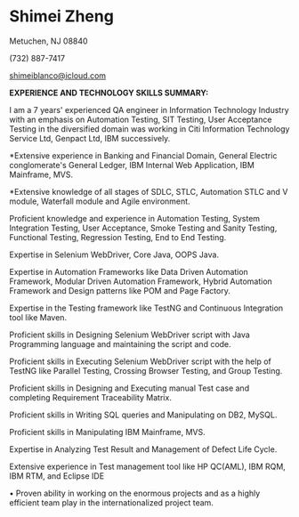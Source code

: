 # Shimei Zheng

Metuchen, NJ 08840

(732) 887-7417

shimeiblanco@icloud.com

**EXPERIENCE AND TECHNOLOGY SKILLS SUMMARY:**

I am a 7 years' experienced QA engineer in Information Technology Industry with an emphasis on Automation Testing, SIT Testing, User Acceptance Testing in the diversified domain was working in Citi Information Technology Service Ltd, Genpact Ltd, IBM successively.

*Extensive experience in Banking and Financial Domain, General Electric conglomerate's General Ledger, IBM Internal Web Application, IBM Mainframe, MVS.

*Extensive knowledge of all stages of SDLC, STLC, Automation STLC and V module, Waterfall module and Agile environment. 

Proficient knowledge and experience in Automation Testing, System Integration Testing, User Acceptance, Smoke Testing and Sanity Testing, Functional Testing, Regression Testing, End to End Testing.

Expertise in Selenium WebDriver, Core Java, OOPS Java.

Expertise in Automation Frameworks like Data Driven Automation Framework, Modular Driven Automation Framework, Hybrid Automation Framework and Design patterns like POM and Page Factory.

Expertise in the Testing framework like TestNG and Continuous Integration tool like Maven.

Proficient skills in Designing Selenium WebDriver script with Java Programming language and maintaining the script and code.

Proficient skills in Executing Selenium WebDriver script with the help of TestNG like Parallel Testing, Crossing Browser Testing, and Group Testing.

Proficient skills in Designing and Executing manual Test case and completing Requirement Traceability Matrix.

Proficient skills in Writing SQL queries and Manipulating on DB2, MySQL.

Proficient skills in Manipulating IBM Mainframe, MVS.

Expertise in Analyzing Test Result and Management of Defect Life Cycle.

Extensive experience in Test management tool like HP QC(AML), IBM RQM, IBM RTM, and Eclipse IDE

• Proven ability in working on the enormous projects and as a highly efficient team play in the internationalized project team.
